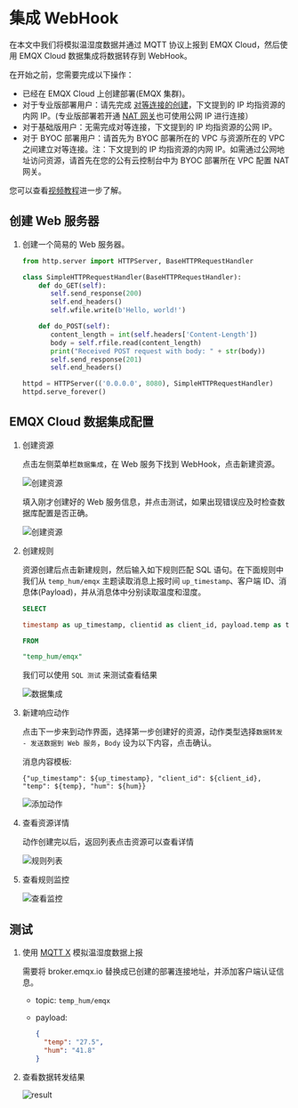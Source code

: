# 集成 WebHook

在本文中我们将模拟温湿度数据并通过 MQTT 协议上报到 EMQX Cloud，然后使用 EMQX Cloud 数据集成将数据转存到 WebHook。

在开始之前，您需要完成以下操作：
* 已经在 EMQX Cloud 上创建部署(EMQX 集群)。
* 对于专业版部署用户：请先完成 [对等连接的创建](../deployments/vpc_peering.md)，下文提到的 IP 均指资源的内网 IP。(专业版部署若开通 [NAT 网关](../vas/nat-gateway.md)也可使用公网 IP 进行连接）
* 对于基础版用户：无需完成对等连接，下文提到的 IP 均指资源的公网 IP。
* 对于 BYOC 部署用户：请首先为 BYOC 部署所在的 VPC 与资源所在的 VPC 之间建立对等连接。注：下文提到的 IP 均指资源的内网 IP。如需通过公网地址访问资源，请首先在您的公有云控制台中为 BYOC 部署所在 VPC 配置 NAT 网关。

您可以查看[视频教程](https:///player.bilibili.com/player.html?aid=297842723&bvid=BV1HF41137qq&cid=565385853&page=1)进一步了解。


## 创建 Web 服务器

1. 创建一个简易的 Web 服务器。

   ```python
   from http.server import HTTPServer, BaseHTTPRequestHandler
   
   class SimpleHTTPRequestHandler(BaseHTTPRequestHandler):
       def do_GET(self):
          self.send_response(200)
          self.end_headers()
          self.wfile.write(b'Hello, world!')
   
       def do_POST(self):
          content_length = int(self.headers['Content-Length'])
          body = self.rfile.read(content_length)
          print("Received POST request with body: " + str(body))
          self.send_response(201)
          self.end_headers()
   
   httpd = HTTPServer(('0.0.0.0', 8080), SimpleHTTPRequestHandler)
   httpd.serve_forever()
   ```

## EMQX Cloud 数据集成配置

1. 创建资源

   点击左侧菜单栏`数据集成`，在 Web 服务下找到 WebHook，点击新建资源。

   ![创建资源](./_assets/webhook.png)

   填入刚才创建好的 Web 服务信息，并点击测试，如果出现错误应及时检查数据库配置是否正确。

   ![创建资源](./_assets/webhook_create_resource.png)

2. 创建规则

   资源创建后点击新建规则，然后输入如下规则匹配 SQL 语句。在下面规则中我们从 `temp_hum/emqx` 主题读取消息上报时间 `up_timestamp`、客户端 ID、消息体(Payload)，并从消息体中分别读取温度和湿度。
   
   ```sql
   SELECT 
   
   timestamp as up_timestamp, clientid as client_id, payload.temp as temp, payload.hum as hum
   
   FROM
   
   "temp_hum/emqx"
   ```

   我们可以使用 `SQL 测试` 来测试查看结果

   ![数据集成](./_assets/sql_test.png)

3. 新建响应动作

   点击下一步来到动作界面，选择第一步创建好的资源，动作类型选择`数据转发 - 发送数据到 Web 服务`，`Body` 设为以下内容，点击确认。
   
   消息内容模板: 
   ```
   {"up_timestamp": ${up_timestamp}, "client_id": ${client_id}, "temp": ${temp}, "hum": ${hum}}
   ```

   ![添加动作](./_assets/webhook_create_action.png)

4. 查看资源详情

   动作创建完以后，返回列表点击资源可以查看详情

   ![规则列表](./_assets/webhook_resource_detail.png)

5. 查看规则监控

   ![查看监控](./_assets/webhook_rule_detail.png)


## 测试

1. 使用 [MQTT X](https://mqttx.app/) 模拟温湿度数据上报

   需要将 broker.emqx.io 替换成已创建的部署连接地址，并添加客户端认证信息。

    - topic: `temp_hum/emqx`
    - payload:

      ```json
      {
        "temp": "27.5",
        "hum": "41.8"
      }
      ```
   
2. 查看数据转发结果
   
   ![result](./_assets/webhook_query_result.png)


